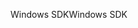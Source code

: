 <span data-ttu-id="e1ee7-101">Windows SDK</span><span class="sxs-lookup"><span data-stu-id="e1ee7-101">Windows SDK</span></span>
